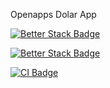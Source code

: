 Openapps Dolar App

[![Better Stack Badge](https://uptime.betterstack.com/status-badges/v2/monitor/177t8.svg)](https://uptime.betterstack.com/?utm_source=status_badge)

[![Better Stack Badge](https://uptime.betterstack.com/status-badges/v2/monitor/177tb.svg)](https://uptime.betterstack.com/?utm_source=status_badge)

[![CI Badge](https://github.com/ar-be/dolar/actions/workflows/ci.yml/badge.svg)](https://github.com/ar-be/dolar/actions/workflows/ci.yml)